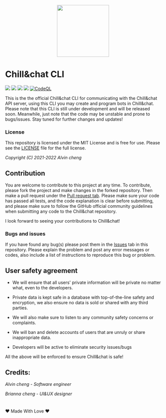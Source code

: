 <p align="center"how><img src="https://github.com/Chill-and-chat/Chill-and-chat/blob/master/logo.svg/" style="width:12em;"/></p>

# Chill&chat CLI

![](https://img.shields.io/github/repo-size/chillandchat/cli) ![](https://img.shields.io/github/v/release/chillandchat/cli) ![](https://img.shields.io/github/issues-pr-closed/chillandchat/cli) ![](https://img.shields.io/github/issues-pr-raw/chillandchat/cli) [![CodeQL](https://github.com/Chillandchat/cli/actions/workflows/codeql-analysis.yml/badge.svg)](https://github.com/Chillandchat/cli/actions/workflows/codeql-analysis.yml)

This is the the official Chill&chat CLI for communicating with the Chill&chat API server, using this CLI you may create and program bots in Chill&chat. Please note that this CLI is still under development and will be released soon. Meanwhile, just note that the code may be unstable and prone to bugs/issues. Stay tuned for further changes and updates!

### License

This repository is licensed under the MIT License and is free for use. Please see the [LICENSE](https://github.com/Chillandchat/cli/blob/master/LICENSE) file for the full license.

_Copyright (C) 2021-2022 Alvin cheng_

## Contribution

You are welcome to contribute to this project at any time. To contribute, please fork the project and make changes in the forked repository. Then make a pull request under the [Pull request tab](https://github.com/chilladnchat/cli/pulls). Please make sure your code has passed all tests, and the code explanation is clear before submitting, and please make sure to follow the GitHub official community guidelines when submitting any code to the Chill&chat repository.

I look forward to seeing your contributions to Chill&chat!

### Bugs and issues

If you have found any bug(s) please post them in the [Issues](https://github.com/chillandchat/cli/issues) tab in this repository. Please explain the problem and post any error messages or codes, also include a list of instructions to reproduce this bug or problem.

## User safety agreement

- We will ensure that all users' private information will be private no matter what, even to the developers.

- Private data is kept safe in a database with top-of-the-line safety and encryption, we also ensure no data is sold or shared with any third parties.

- We will also make sure to listen to any community safety concerns or complaints.

- We will ban and delete accounts of users that are unruly or share inappropriate data.

- Developers will be active to eliminate security issues/bugs

All the above will be enforced to ensure Chill&chat is safe!

## Credits:

_Alvin cheng - Software engineer_

_Brianna cheng - UI&UX designer_

#

❤️ Made With Love ❤️
